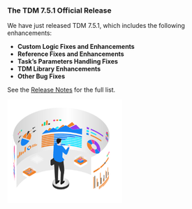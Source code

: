 ### The TDM 7.5.1 Official Release

We have just released TDM 7.5.1, which includes the following enhancements:

* **Custom Logic Fixes and Enhancements**
* **Reference Fixes and Enhancements**
* **Task’s Parameters Handling Fixes**
* **TDM Library Enhancements**
* **Other Bug Fixes**

See the [Release Notes](https://support.k2view.com/Academy/Release_Notes_And_Upgrade/TDM-V7.5.1/TDM_Release_Notes_V7.5.1.pdf.html) for the full list.

<img src="images/img10.png" alt="image" style="zoom: 67%;" />
